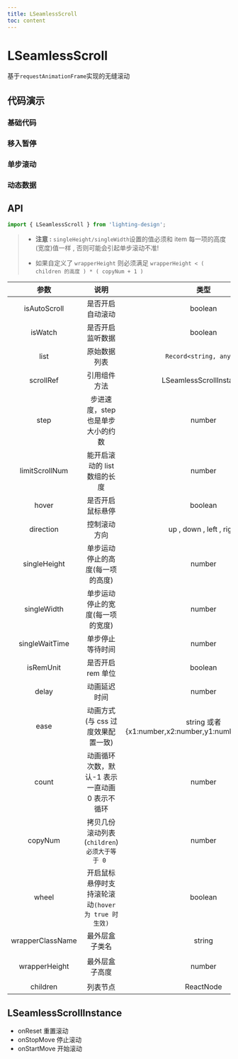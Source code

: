 ```yaml
---
title: LSeamlessScroll
toc: content
---
```


# LSeamlessScroll

基于`requestAnimationFrame`实现的无缝滚动

## 代码演示

### 基础代码

<code src='./demos/Demo1.tsx' ></code>

### 移入暂停

<code src='./demos/Demo2.tsx' ></code>

### 单步滚动

<code src='./demos/Demo3.tsx' ></code>

### 动态数据

<code src='./demos/Demo4.tsx' ></code>

## API

```ts
import { LSeamlessScroll } from 'lighting-design';
```

> - **注意 :** `singleHeight/singleWidth`设置的值必须和 item 每一项的高度(宽度)值一样 , 否则可能会引起单步滚动不准!
>
> - 如果自定义了 `wrapperHeight` 则必须满足 `wrapperHeight < ( children 的高度 ) * ( copyNum + 1 )`

|       参数       |                        说明                        |                         类型                         |        默认值         |
| :--------------: | :------------------------------------------------: | :--------------------------------------------------: | :-------------------: |
|   isAutoScroll   |                  是否开启自动滚动                  |                       boolean                        |        `true`         |
|     isWatch      |                  是否开启监听数据                  |                       boolean                        |        `true`         |
|       list       |                    原始数据列表                    |               `Record<string, any>[]`                |          `-`          |
|    scrollRef     |                    引用组件方法                    |               LSeamlessScrollInstance                |          `-`          |
|       step       |         步进速度，step 也是单步大小的约数          |                        number                        |          `1`          |
|  limitScrollNum  |            能开启滚动的 list 数组的长度            |                        number                        |          `3`          |
|      hover       |                  是否开启鼠标悬停                  |                       boolean                        |        `false`        |
|    direction     |                    控制滚动方向                    |               up , down , left , right               |        `'up'`         |
|   singleHeight   |          单步运动停止的高度(每一项的高度)          |                        number                        |          `-`          |
|   singleWidth    |          单步运动停止的宽度(每一项的宽度)          |                        number                        |          `-`          |
|  singleWaitTime  |                  单步停止等待时间                  |                        number                        |       `1000ms`        |
|    isRemUnit     |                 是否开启 rem 单位                  |                       boolean                        |        `false`        |
|      delay       |                    动画延迟时间                    |                        number                        |         `0ms`         |
|       ease       |         动画方式(与 css 过度效果配置一致)          | string 或者{x1:number,x2:number,y1:number,y2:number} |       `ease-in`       |
|      count       |   动画循环次数，默认-1 表示一直动画 0 表示不循环   |                        number                        |         `-1`          |
|     copyNum      |   拷贝几份滚动列表(`children`) `必须大于等于 0 `   |                        number                        |          `1`          |
|      wheel       | 开启鼠标悬停时支持滚轮滚动`(hover 为 true 时生效)` |                       boolean                        |        `false`        |
| wrapperClassName |                   最外层盒子类名                   |                        string                        |          `-`          |
|  wrapperHeight   |                   最外层盒子高度                   |                        number                        | `children 列表的高度` |
|     children     |                      列表节点                      |                      ReactNode                       |           -           |

## LSeamlessScrollInstance

- onReset 重置滚动
- onStopMove 停止滚动
- onStartMove 开始滚动
